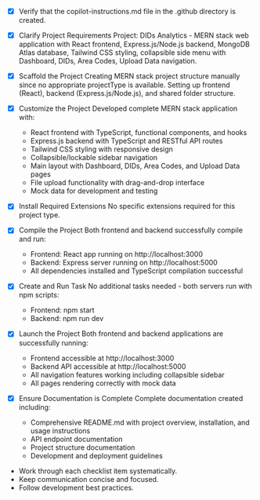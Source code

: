<!-- Use this file to provide workspace-specific custom instructions to Copilot. For more details, visit https://code.visualstudio.com/docs/copilot/copilot-customization#_use-a-githubcopilotinstructionsmd-file -->
- [x] Verify that the copilot-instructions.md file in the .github directory is created.

- [x] Clarify Project Requirements
	Project: DIDs Analytics - MERN stack web application with React frontend, Express.js/Node.js backend, MongoDB Atlas database, Tailwind CSS styling, collapsible side menu with Dashboard, DIDs, Area Codes, Upload Data navigation.

- [x] Scaffold the Project
	Creating MERN stack project structure manually since no appropriate projectType is available. Setting up frontend (React), backend (Express.js/Node.js), and shared folder structure.

- [x] Customize the Project
	Developed complete MERN stack application with:
	- React frontend with TypeScript, functional components, and hooks
	- Express.js backend with TypeScript and RESTful API routes
	- Tailwind CSS styling with responsive design
	- Collapsible/lockable sidebar navigation
	- Main layout with Dashboard, DIDs, Area Codes, and Upload Data pages
	- File upload functionality with drag-and-drop interface
	- Mock data for development and testing

- [x] Install Required Extensions
	No specific extensions required for this project type.

- [x] Compile the Project
	Both frontend and backend successfully compile and run:
	- Frontend: React app running on http://localhost:3000
	- Backend: Express server running on http://localhost:5000
	- All dependencies installed and TypeScript compilation successful

- [x] Create and Run Task
	No additional tasks needed - both servers run with npm scripts:
	- Frontend: npm start
	- Backend: npm run dev

- [x] Launch the Project
	Both frontend and backend applications are successfully running:
	- Frontend accessible at http://localhost:3000
	- Backend API accessible at http://localhost:5000
	- All navigation features working including collapsible sidebar
	- All pages rendering correctly with mock data

- [x] Ensure Documentation is Complete
	Complete documentation created including:
	- Comprehensive README.md with project overview, installation, and usage instructions
	- API endpoint documentation
	- Project structure documentation
	- Development and deployment guidelines

<!--
## Execution Guidelines
PROGRESS TRACKING:
- If any tools are available to manage the above todo list, use it to track progress through this checklist.
- After completing each step, mark it complete and add a summary.
- Read current todo list status before starting each new step.

COMMUNICATION RULES:
- Avoid verbose explanations or printing full command outputs.
- If a step is skipped, state that briefly (e.g. "No extensions needed").
- Do not explain project structure unless asked.
- Keep explanations concise and focused.

DEVELOPMENT RULES:
- Use '.' as the working directory unless user specifies otherwise.
- Avoid adding media or external links unless explicitly requested.
- Use placeholders only with a note that they should be replaced.
- Use VS Code API tool only for VS Code extension projects.
- Once the project is created, it is already opened in Visual Studio Code—do not suggest commands to open this project in Visual Studio again.
- If the project setup information has additional rules, follow them strictly.

FOLDER CREATION RULES:
- Always use the current directory as the project root.
- If you are running any terminal commands, use the '.' argument to ensure that the current working directory is used ALWAYS.
- Do not create a new folder unless the user explicitly requests it besides a .vscode folder for a tasks.json file.
- If any of the scaffolding commands mention that the folder name is not correct, let the user know to create a new folder with the correct name and then reopen it again in vscode.

EXTENSION INSTALLATION RULES:
- Only install extension specified by the get_project_setup_info tool. DO NOT INSTALL any other extensions.

PROJECT CONTENT RULES:
- If the user has not specified project details, assume they want a "Hello World" project as a starting point.
- Avoid adding links of any type (URLs, files, folders, etc.) or integrations that are not explicitly required.
- Avoid generating images, videos, or any other media files unless explicitly requested.
- If you need to use any media assets as placeholders, let the user know that these are placeholders and should be replaced with the actual assets later.
- Ensure all generated components serve a clear purpose within the user's requested workflow.
- If a feature is assumed but not confirmed, prompt the user for clarification before including it.
- If you are working on a VS Code extension, use the VS Code API tool with a query to find relevant VS Code API references and samples related to that query.

TASK COMPLETION RULES:
- Your task is complete when:
  - Project is successfully scaffolded and compiled without errors
  - copilot-instructions.md file in the .github directory exists in the project
  - README.md file exists and is up to date
  - User is provided with clear instructions to debug/launch the project

Before starting a new task in the above plan, update progress in the plan.
-->
- Work through each checklist item systematically.
- Keep communication concise and focused.
- Follow development best practices.